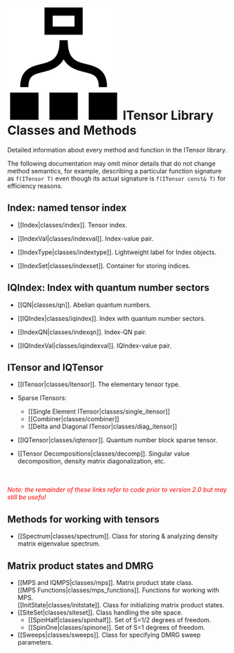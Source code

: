 # <img src="docs/classes/icon.png" class="largeicon"> ITensor Library Classes and Methods #

Detailed information about every method and function in the ITensor library.

The following documentation may omit minor details that do not change method semantics, 
for example, describing a particular function signature as `f(ITensor T)` even though
its actual signature is `f(ITensor const& T)` for efficiency reasons.

## Index: named tensor index

* [[Index|classes/index]]. Tensor index.

* [[IndexVal|classes/indexval]]. Index-value pair.

* [[IndexType|classes/indextype]]. Lightweight label for Index objects.

* [[IndexSet|classes/indexset]]. Container for storing indices.

## IQIndex: Index with quantum number sectors

* [[QN|classes/qn]]. Abelian quantum numbers.

* [[IQIndex|classes/iqindex]]. Index with quantum number sectors.

* [[IndexQN|classes/indexqn]]. Index-QN pair.

* [[IQIndexVal|classes/iqindexval]]. IQIndex-value pair.

## ITensor and IQTensor

* [[ITensor|classes/itensor]]. The elementary tensor type. <br/>

* Sparse ITensors:

    - [[Single Element ITensor|classes/single_itensor]]
    - [[Combiner|classes/combiner]]
    - [[Delta and Diagonal ITensor|classes/diag_itensor]]

* [[IQTensor|classes/iqtensor]]. Quantum number block sparse tensor.

* [[Tensor Decompositions|classes/decomp]]. Singular value decomposition, density matrix diagonalization, etc.

<br/>
<br/>
<span style="color:red;font-style:italic;">Note: the remainder of these links refer to code prior to version 2.0 but
may still be useful</span>

## Methods for working with tensors

* [[Spectrum|classes/spectrum]]. Class for storing & analyzing density matrix eigenvalue spectrum.

## Matrix product states and DMRG

* [[MPS and IQMPS|classes/mps]]. Matrix product state class. <br/>
  [[MPS Functions|classes/mps_functions]]. Functions for working with MPS. <br/>
  [[InitState|classes/initstate]]. Class for initializing matrix product states.
* [[SiteSet|classes/siteset]]. Class handling the site space.
    * [[SpinHalf|classes/spinhalf]]. Set of S=1/2 degrees of freedom.
    * [[SpinOne|classes/spinone]]. Set of S=1 degrees of freedom.
* [[Sweeps|classes/sweeps]]. Class for specifying DMRG sweep parameters.


